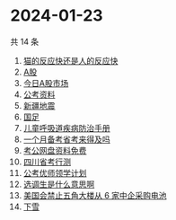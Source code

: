 # 2024-01-23

共 14 条

<!-- BEGIN ZHIHUSEARCH -->
<!-- 最后更新时间 Tue Jan 23 2024 19:10:40 GMT+0800 (China Standard Time) -->
1. [猫的反应快还是人的反应快](https://www.zhihu.com/search?q=猫的反应快还是人的反应快)
1. [A股](https://www.zhihu.com/search?q=A股)
1. [今日A股市场](https://www.zhihu.com/search?q=今日A股市场)
1. [公考资料](https://www.zhihu.com/search?q=公考资料)
1. [新疆地震](https://www.zhihu.com/search?q=新疆地震)
1. [国足](https://www.zhihu.com/search?q=国足)
1. [儿童呼吸道疾病防治手册](https://www.zhihu.com/search?q=儿童呼吸道疾病防治手册)
1. [一个月备考省考来得及吗](https://www.zhihu.com/search?q=一个月备考省考来得及吗)
1. [考公网盘资料免费](https://www.zhihu.com/search?q=考公网盘资料免费)
1. [四川省考行测](https://www.zhihu.com/search?q=四川省考行测)
1. [公考优师领学计划](https://www.zhihu.com/search?q=公考优师领学计划)
1. [选调生是什么意思啊](https://www.zhihu.com/search?q=选调生是什么意思啊)
1. [美国会禁止五角大楼从 6 家中企采购电池](https://www.zhihu.com/search?q=美国会禁止五角大楼从%206%20家中企采购电池)
1. [下雪](https://www.zhihu.com/search?q=下雪)
<!-- END ZHIHUSEARCH -->
